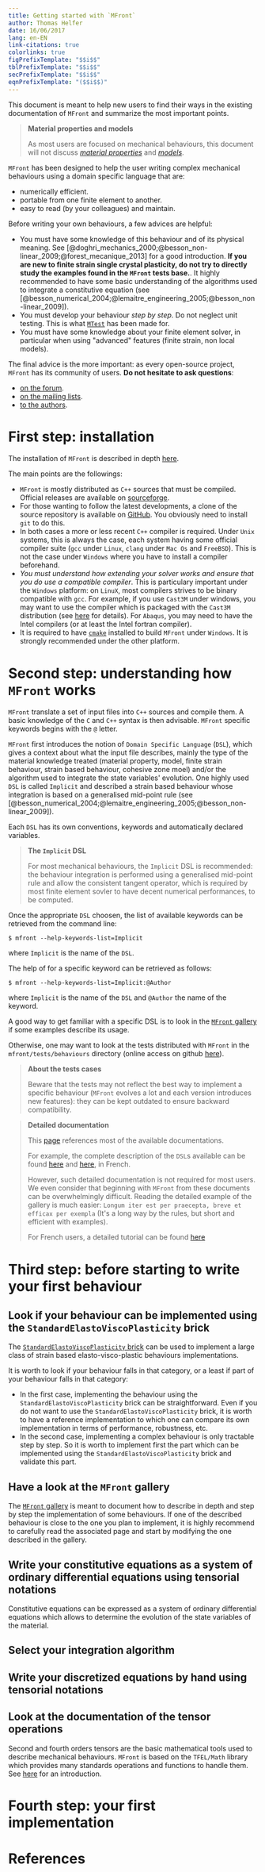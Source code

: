 ```yaml
---
title: Getting started with `MFront`
author: Thomas Helfer
date: 16/06/2017
lang: en-EN
link-citations: true
colorlinks: true
figPrefixTemplate: "$$i$$"
tblPrefixTemplate: "$$i$$"
secPrefixTemplate: "$$i$$"
eqnPrefixTemplate: "($$i$$)"
---
```


This document is meant to help new users to find their ways in the
existing documentation of `MFront` and summarize the most important
points.

> **Material properties and models**
> 
> As most users are focused on mechanical behaviours, this document
> will not discuss [*material properties*](material-properties.html)
> and [*models*](models.html).

`MFront` has been designed to help the user writing complex
mechanical behaviours using a domain specific language that are:

- numerically efficient.
- portable from one finite element to another.
- easy to read (by your colleagues) and maintain.

Before writing your own behaviours, a few advices are helpful:

- You must have some knowledge of this behaviour and of its physical
  meaning. See
  [@doghri_mechanics_2000;@besson_non-linear_2009;@forest_mecanique_2013]
  for a good introduction. **If you are new to finite strain single
  crystal plasticity, do not try to directly study the examples found in
  the `MFront` tests base.**. It highly recommended to have some basic
  understanding of the algorithms used to integrate a constitutive
  equation (see
  [@besson_numerical_2004;@lemaitre_engineering_2005;@besson_non-linear_2009]).
- You must develop your behaviour *step by step*. Do not neglect unit
  testing. This is what [`MTest`](.md) has been made for.
- You must have some knowledge about your finite element solver, in
  particular when using "advanced" features (finite strain, non local
  models).

The final advice is the more important: as every open-source project,
`MFront` has its community of users. **Do not hesitate to ask
questions**:

- [on the forum](https://github.com/thelfer/tfel/discussions).
- [on the mailing lists](https://sourceforge.net/p/tfel/tfel/).
- [to the authors](mailto:tfel-contact@cea.fr).

# First step: installation

The installation of `MFront` is described in depth [here](install.html).

The main points are the followings:

- `MFront` is mostly distributed as `C++` sources that must be compiled.
  Official releases are available on
  [sourceforge](https://sourceforge.net/projects/tfel/files/).
- For those wanting to follow the latest developments, a clone of the
  source repository is available on
  [GitHub](https://github.com/thelfer/tfel). You obviously need to
  install `git` to do this.
- In both cases a more or less recent `C++` compiler is required. Under
  `Unix` systems, this is always the case, each system having some
  official compiler suite (`gcc` under `Linux`, `clang` under `Mac Os`
  and `FreeBSD`). This is not the case under `Windows` where you have to
  install a compiler beforehand.
- *You must understand how extending your solver works and ensure that
  you do use a compatible compiler*. This is particulary important under
  the `Windows` platform: on `LinuX`, most compilers strives to be
  binary compatible with `gcc`. For example, if you use `Cast3M` under
  windows, you may want to use the compiler which is packaged with the
  `Cast3M` distribution (see [here](install-windows-Cast3M2017.html) for
  details). For `Abaqus`, you may need to have the Intel compilers (or
  at least the Intel fortran compiler).
- It is required to have [`cmake`](https://cmake.org/) installed to
  build `MFront` under `Windows`. It is strongly recommended under the
  other platform.

# Second step: understanding how `MFront` works

`MFront` translate a set of input files into `C++` sources and compile
them. A basic knowledge of the `C` and `C++` syntax is then advisable.
`MFront` specific keywords begins with the `@` letter.

`MFront` first introduces the notion of `Domain Specific Language`
(`DSL`), which gives a context about what the input file describes,
mainly the type of the material knowledge treated (material property,
model, finite strain behaviour, strain based behaviour, cohesive zone
moel) and/or the algorithm used to integrate the state variables'
evolution. One highly used `DSL` is called `Implicit` and described a
strain based behaviour whose integration is based on a generalised
mid-point rule (see
[@besson_numerical_2004;@lemaitre_engineering_2005;@besson_non-linear_2009]).

Each `DSL` has its own conventions, keywords and automatically declared
variables.

> **The `Implicit` DSL**
> 
> For most mechanical behaviours, the `Implicit` DSL is recommended: the
> behaviour integration is performed using a generalised mid-point rule
> and allow the consistent tangent operator, which is required by most
> finite element sovler to have decent numerical performances, to be
> computed.

Once the appropriate `DSL` choosen, the list of available keywords can
be retrieved from the command line:

~~~~{.bash}
$ mfront --help-keywords-list=Implicit
~~~~

where `Implicit` is the name of the `DSL`.

The help of for a specific keyword can be retrieved as follows:

~~~~{.bash}
$ mfront --help-keywords-list=Implicit:@Author
~~~~

where `Implicit` is the name of the `DSL` and `@Author` the name of the
keyword.

A good way to get familiar with a specific DSL is to look in the
[`MFront` gallery](gallery.html) if some examples describe its usage.

Otherwise, one may want to look at the tests distributed with `MFront`
in the `mfront/tests/behaviours` directory (online access on github
[here](https://github.com/thelfer/tfel/tree/master/mfront/tests/behaviours)).

> **About the tests cases**
> 
> Beware that the tests may not reflect the best way to
> implement a specific behaviour (`MFront` evolves a lot and each
> version introduces new features): they can be kept outdated to ensure
> backward compatibility.

> **Detailed documentation**
> 
> This [page](documentations.html) references most of the available
> documentations.
> 
> For example, the complete description of the `DSL`s available can
> be found [here](documents/mfront/mfront.pdf) and
> [here](documents/mfront/behaviours.pdf), in French.
> 
> However, such detailed documentation is not required for most users.
> We even consider that beginning with `MFront` from these documents
> can be overwhelmingly difficult. Reading the detailed example of the
> gallery is much easier: `Longum iter est per praecepta, breve et
> efficax per exempla` (It's a long way by the rules, but short and
> efficient with examples).
> 
> For French users, a detailed tutorial can be found
> [here](documents/tutoriel/tutoriel.pdf)

# Third step: before starting to write your first behaviour

## Look if your behaviour can be implemented using the `StandardElastoViscoPlasticity` brick

The [`StandardElastoViscoPlasticity`
brick](StandardElastoViscoPlasticityBrick.html) can be used to implement
a large class of strain based elasto-visco-plastic behaviours
implementations.

It is worth to look if your behaviour falls in that category, or a least
if part of your behaviour falls in that category:

- In the first case, implementing the behaviour using the
  `StandardElastoViscoPlasticity` brick can be straightforward. Even if
  you do not want to use the `StandardElastoViscoPlasticity` brick, it
  is worth to have a reference implementation to which one can compare
  its own implementation in terms of performance, robustness, etc.
- In the second case, implementing a complex behaviour is only tractable
  step by step. So it is worth to implement first the part which can be
  implemented using the `StandardElastoViscoPlasticity` brick and
  validate this part.

## Have a look at the `MFront` gallery

The [`MFront` gallery](gallery.html) is meant to document how to
describe in depth and step by step the implementation of some
behaviours. If one of the described behaviour is close to the one you
plan to implement, it is highly recommend to carefully read the
associated page and start by modifying the one described in the gallery.

## Write your constitutive equations as a system of ordinary differential equations using tensorial notations

Constitutive equations can be expressed as a system of ordinary
differential equations which allows to determine the evolution of the
state variables of the material.

## Select your integration algorithm

## Write your discretized equations by hand using tensorial notations

## Look at the documentation of the tensor operations

Second and fourth orders tensors are the basic mathematical tools used
to describe mechanical behaviours. `MFront` is based on the `TFEL/Math`
library which provides many standards operations and functions to handle
them. See [here](tensors.html) for an introduction.

# Fourth step: your first implementation



# References

<!-- Local IspellDict: english -->
